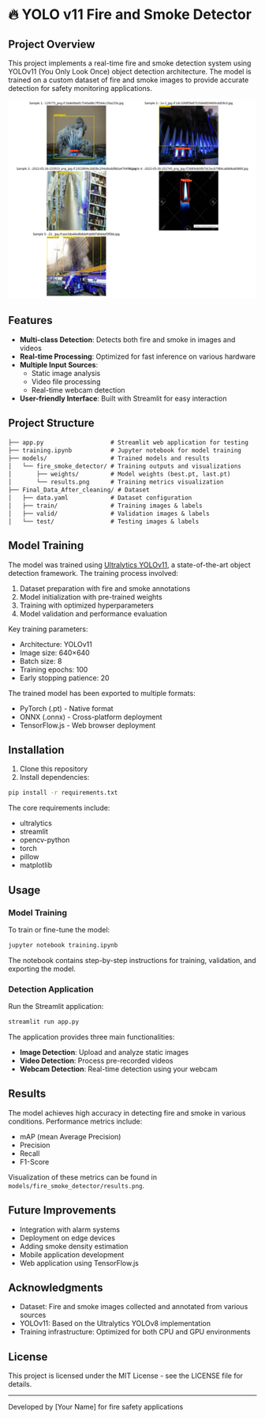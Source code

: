 # 🔥 YOLO v11 Fire and Smoke Detector

## Project Overview

This project implements a real-time fire and smoke detection system using YOLOv11 (You Only Look Once) object detection architecture. The model is trained on a custom dataset of fire and smoke images to provide accurate detection for safety monitoring applications.

![Sample Detection](models/sample_predictions.png)

## Features

- **Multi-class Detection**: Detects both fire and smoke in images and videos
- **Real-time Processing**: Optimized for fast inference on various hardware
- **Multiple Input Sources**:
  - Static image analysis
  - Video file processing
  - Real-time webcam detection
- **User-friendly Interface**: Built with Streamlit for easy interaction

## Project Structure

```
├── app.py                   # Streamlit web application for testing
├── training.ipynb           # Jupyter notebook for model training
├── models/                  # Trained models and results
│   └── fire_smoke_detector/ # Training outputs and visualizations
│       ├── weights/         # Model weights (best.pt, last.pt)
│       └── results.png      # Training metrics visualization
├── Final_Data_After_cleaning/ # Dataset
│   ├── data.yaml            # Dataset configuration
│   ├── train/               # Training images & labels
│   ├── valid/               # Validation images & labels
│   └── test/                # Testing images & labels
```

## Model Training

The model was trained using [Ultralytics YOLOv11](https://github.com/ultralytics/ultralytics), a state-of-the-art object detection framework. The training process involved:

1. Dataset preparation with fire and smoke annotations
2. Model initialization with pre-trained weights
3. Training with optimized hyperparameters
4. Model validation and performance evaluation

Key training parameters:

- Architecture: YOLOv11
- Image size: 640×640
- Batch size: 8
- Training epochs: 100
- Early stopping patience: 20

The trained model has been exported to multiple formats:

- PyTorch (.pt) - Native format
- ONNX (.onnx) - Cross-platform deployment
- TensorFlow.js - Web browser deployment

## Installation

1. Clone this repository
2. Install dependencies:

```bash
pip install -r requirements.txt
```

The core requirements include:

- ultralytics
- streamlit
- opencv-python
- torch
- pillow
- matplotlib

## Usage

### Model Training

To train or fine-tune the model:

```bash
jupyter notebook training.ipynb
```

The notebook contains step-by-step instructions for training, validation, and exporting the model.

### Detection Application

Run the Streamlit application:

```bash
streamlit run app.py
```

The application provides three main functionalities:

- **Image Detection**: Upload and analyze static images
- **Video Detection**: Process pre-recorded videos
- **Webcam Detection**: Real-time detection using your webcam

## Results

The model achieves high accuracy in detecting fire and smoke in various conditions. Performance metrics include:

- mAP (mean Average Precision)
- Precision
- Recall
- F1-Score

Visualization of these metrics can be found in `models/fire_smoke_detector/results.png`.

## Future Improvements

- Integration with alarm systems
- Deployment on edge devices
- Adding smoke density estimation
- Mobile application development
- Web application using TensorFlow.js

## Acknowledgments

- Dataset: Fire and smoke images collected and annotated from various sources
- YOLOv11: Based on the Ultralytics YOLOv8 implementation
- Training infrastructure: Optimized for both CPU and GPU environments

## License

This project is licensed under the MIT License - see the LICENSE file for details.

---

Developed by [Your Name] for fire safety applications
